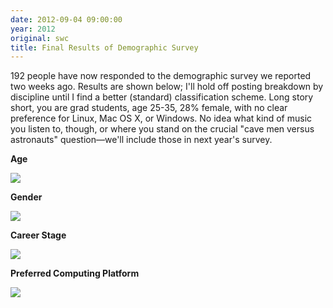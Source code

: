 ```yaml
---
date: 2012-09-04 09:00:00
year: 2012
original: swc
title: Final Results of Demographic Survey
---
```

<p>192 people have now responded to the demographic survey we reported two weeks ago. Results are shown below; I'll hold off posting breakdown by discipline until I find a better (standard) classification scheme. Long story short, you are grad students, age 25-35, 28% female, with no clear preference for Linux, Mac OS X, or Windows. No idea what kind of music you listen to, though, or where you stand on the crucial "cave men versus astronauts" question&mdash;we'll include those in next year's survey.</p>
<p><strong>Age</strong></p>
<p><img src="{{'/files/2012/09/thumb-age.png' | relative_url}}" /></p>
<p><strong>Gender</strong></p>
<p><img src="{{'/files/2012/09/thumb-gender.png' | relative_url}}" /></p>
<p><strong>Career Stage</strong></p>
<p><img src="{{'/files/2012/09/thumb-career.png' | relative_url}}" /></p>
<p><strong>Preferred Computing Platform</strong></p>
<p><img src="{{'/files/2012/09/thumb-platform.png' | relative_url}}" /></p>
